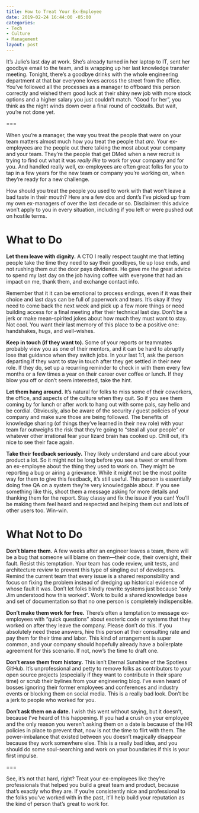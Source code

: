 ```yaml
---
title: How to Treat Your Ex-Employee
date: 2019-02-24 16:44:00 -05:00
categories:
- Tech
- Culture
- Management
layout: post
---
```


It’s Julie’s last day at work. She’s already turned in her laptop to IT, sent her goodbye email to the team, and is wrapping up her last knowledge transfer meeting. Tonight, there’s a goodbye drinks with the whole engineering department at that bar everyone loves across the street from the office. You’ve followed all the processes as a manager to offboard this person correctly and wished them good luck at their shiny new job with more stock options and a higher salary you just couldn’t match. “Good for her”, you think as the night winds down over a final round of cocktails. But wait, you’re not done yet.

===

When you’re a manager, the way you treat the people that _were_ on your team matters almost much how you treat the people that _are_. Your ex-employees are the people out there talking the most about your company and your team. They’re the people that get DMed when a new recruit is trying to find out what it was _really like_ to work for your company and for you. And handled really well, ex-employees are often great folks for you to tap in a few years for the new team or company you’re working on, when they’re ready for a new challenge.

How should you treat the people you used to work with that won’t leave a bad taste in their mouth? Here are a few dos and dont’s I’ve picked up from my own ex-managers of over the last decade or so. Disclaimer: this advice won’t apply to you in every situation, including if you left or were pushed out on hostile terms.

# What to Do

 **Let them leave with dignity.** A CTO I really respect taught me that letting people take the time they need to say their goodbyes, tie up lose ends, and not rushing them out the door pays dividends. He gave me the great advice to spend my last day on the job having coffee with everyone that had an impact on me, thank them, and exchange contact info.

Remember that it it can be emotional to process endings, even if it was their choice and last days can be full of paperwork and tears. It’s okay if they need to come back the next week and pick up a few more things or need building access for a final meeting after their technical last day. Don’t be a jerk or make mean-spirited jokes about how much they must want to stay. Not cool. You want their last memory of this place to be a positive one: handshakes, hugs, and well-wishes.

**Keep in touch (if they want to).** Some of your reports or teammates probably view you as one of their mentors, and it can be hard to abruptly lose that guidance when they switch jobs. In your last 1:1, ask the person departing if they want to stay in touch after they get settled in their new role. If they do, set up a recurring reminder to check in with them every few months or a few times a year on their career over coffee or lunch. If they blow you off or don’t seem interested, take the hint.

**Let them hang around.** It’s natural for folks to miss some of their coworkers, the office, and aspects of the culture when they quit. So if you see them coming by for lunch or after work to hang out with some pals, say hello and be cordial. Obviously, also be aware of the security / guest policies of your company and make sure those are being followed. The benefits of knowledge sharing (of things they’ve learned in their new role) with your team far outweighs the risk that they’re going to “steal all your people” or whatever other irrational fear your lizard brain has cooked up. Chill out, it’s nice to see their face again.

**Take their feedback seriously.** They likely understand and care about your product a lot. So it might not be long before you see a tweet or email from an ex-employee about the thing they used to work on. They might be reporting a bug or airing a grievance. While it might not be the most polite way for them to give this feedback, it’s still useful. This person is essentially doing free QA on a system they’re very knowledgable about. If you see something like this, shoot them a message asking for more details and thanking them for the report. Stay classy and fix the issue if you can! You’ll be making them feel heard and respected and helping them out and lots of other users too. Win-win.

# What Not to Do

**Don’t blame them.** A few weeks after an engineer leaves a team, there will be a bug that someone will blame on them—their code, their oversight, their fault. Resist this temptation. Your team has code review, unit tests, and architecture review to prevent this type of singling out of developers. Remind the current team that every issue is a shared responsibility and focus on fixing the problem instead of dredging up historical evidence of whose fault it was. Don’t let folks blindly rewrite systems just because “only Jim understood how this worked”. Work to build a shared knowledge base and set of documentation so that no one person is completely indispensible. 

**Don’t make them work for free.** There’s often a temptation to message ex-employees with “quick questions” about esoteric code or systems that they worked on after they leave the company. Please don’t do this. If you absolutely need these answers, hire this person at their consulting rate and pay them for their time and labor. This kind of arrangement is super common, and your company should hopefully already have a boilerplate agreement for this scenario. If not, now’s the time to draft one.

**Don’t erase them from history.** This isn’t Eternal Sunshine of the Spotless GitHub. It’s unprofessional and petty to remove folks as contributors to your open source projects (especially if they want to contribute in their spare time) or scrub their bylines from your engineering blog. I’ve even heard of bosses ignoring their former employees and conferences and industry events or blocking them on social media. This is a really bad look. Don’t be a jerk to people who worked for you.

**Don’t ask them on a date.** I wish this went without saying, but it doesn’t, because I’ve heard of this happening. If you had a crush on your employee and the only reason you weren’t asking them on a date is because of the HR policies in place to prevent that, now is not the time to flirt with them. The power-imbalance that existed between you doesn’t magically disappear because they work somewhere else. This is a really bad idea, and you should do some soul-searching and work on your boundaries if this is your first impulse.

===

See, it’s not that hard, right? Treat your ex-employees like they’re professionals that helped you build a great team and product, because that’s exactly who they are. If you’re consistently nice and professional to the folks you’ve worked with in the past, it’ll help build your reputation as the kind of person that’s great to work for.